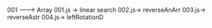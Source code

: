 001 ---> Array
001.js -> linear search
002.js-> reverseAnArr
003.js-> reverseAstr
004.js-> leftRotationD
